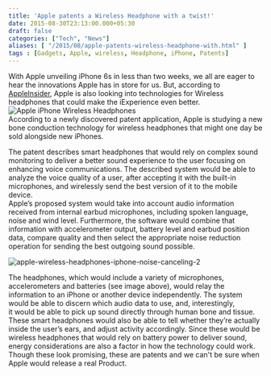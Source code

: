 ```yaml
---
title: 'Apple patents a Wireless Headphone with a twist!'
date: 2015-08-30T23:13:00.000+05:30
draft: false
categories: ["Tech", "News"]
aliases: [ "/2015/08/apple-patents-wireless-headphone-with.html" ]
tags : [Gadgets, Apple, wireless, Headphone, iPhone, Patents]
---
```


With Apple unveiling iPhone 6s in less than two weeks, we all are eager to hear the innovations Apple has in store for us. But, according to [AppleInsider](https://appleinsider.com/articles/15/08/27/apple-researching-noise-cancelling-wireless-earphones-with-bone-conduction-tech), Apple is also looking into technologies for Wireless headphones that could make the iExperience even better.  
![Apple iPhone Wireless Headphones](https://i1.wp.com/cdn.bgr.com/2015/08/apple-wireless-headphones-iphone-noise-canceling-1.jpg?w=625 "Apple iPhone Wireless Headphones")  
According to a newly discovered patent application, Apple is studying a new bone conduction technology for wireless headphones that might one day be sold alongside new iPhones.  
  
The patent describes smart headphones that would rely on complex sound monitoring to deliver a better sound experience to the user focusing on enhancing voice communications. The described system would be able to analyze the voice quality of a user, after accepting it with the built-in microphones, and wirelessly send the best version of it to the mobile device.  
Apple’s proposed system would take into account audio information received from internal earbud microphones, including spoken language, noise and wind level. Furthermore, the software would combine that information with accelerometer output, battery level and earbud position data, compare quality and then select the appropriate noise reduction operation for sending the best outgoing sound possible.  
  
![apple-wireless-headphones-iphone-noise-canceling-2](https://cdn.bgr.com/2015/08/apple-wireless-headphones-iphone-noise-canceling-2.jpg?w=624)  
  
The headphones, which would include a variety of microphones, accelerometers and batteries (see image above), would relay the information to an iPhone or another device independently. The system would be able to discern which audio data to use, and, interestingly, it would be able to pick up sound directly through human bone and tissue.  
These smart headphones would also be able to tell whether they’re actually inside the user’s ears, and adjust activity accordingly. Since these would be wireless headphones that would rely on battery power to deliver sound, energy considerations are also a factor in how the technology could work.  
Though these look promising, these are patents and we can't be sure when Apple would release a real Product.